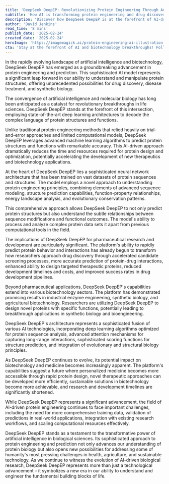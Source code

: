 ```yaml
---
title: 'DeepSeek DeepEP: Revolutionizing Protein Engineering Through Advanced AI'
subtitle: 'How AI is transforming protein engineering and drug discovery'
description: 'Discover how DeepSeek DeepEP is at the forefront of AI-driven protein engineering, transforming drug discovery and biotechnology by leveraging advanced machine learning to enhance structure prediction and optimize protein design.'
author: 'David Jenkins'
read_time: '8 mins'
publish_date: '2025-02-24'
created_date: '2025-02-24'
heroImage: 'https://imagemagick.ai/protein-engineering-ai-illustration'
cta: 'Stay at the forefront of AI and biotechnology breakthroughs! Follow us on LinkedIn for regular updates on groundbreaking developments like DeepSeek DeepEP and other innovations transforming the future of medicine and biotechnology.'
---
```


In the rapidly evolving landscape of artificial intelligence and biotechnology, DeepSeek DeepEP has emerged as a groundbreaking advancement in protein engineering and prediction. This sophisticated AI model represents a significant leap forward in our ability to understand and manipulate protein structures, offering unprecedented possibilities for drug discovery, disease treatment, and synthetic biology.

The convergence of artificial intelligence and molecular biology has long been anticipated as a catalyst for revolutionary breakthroughs in life sciences. DeepSeek DeepEP stands at the forefront of this intersection, employing state-of-the-art deep learning architectures to decode the complex language of protein structures and functions.

Unlike traditional protein engineering methods that relied heavily on trial-and-error approaches and limited computational models, DeepSeek DeepEP leverages advanced machine learning algorithms to predict protein structures and functions with remarkable accuracy. This AI-driven approach dramatically reduces the time and resources required for protein design and optimization, potentially accelerating the development of new therapeutics and biotechnology applications.

At the heart of DeepSeek DeepEP lies a sophisticated neural network architecture that has been trained on vast datasets of protein sequences and structures. The model employs a novel approach to understanding protein engineering principles, combining elements of advanced sequence modeling, structure prediction capabilities, function-property relationships, energy landscape analysis, and evolutionary conservation patterns.

This comprehensive approach allows DeepSeek DeepEP to not only predict protein structures but also understand the subtle relationships between sequence modifications and functional outcomes. The model's ability to process and analyze complex protein data sets it apart from previous computational tools in the field.

The implications of DeepSeek DeepEP for pharmaceutical research and development are particularly significant. The platform's ability to rapidly predict protein behavior and interactions has already begun to transform how researchers approach drug discovery through accelerated candidate screening processes, more accurate prediction of protein-drug interactions, enhanced ability to design targeted therapeutic proteins, reduced development timelines and costs, and improved success rates in drug development pipelines.

Beyond pharmaceutical applications, DeepSeek DeepEP's capabilities extend into various biotechnology sectors. The platform has demonstrated promising results in industrial enzyme engineering, synthetic biology, and agricultural biotechnology. Researchers are utilizing DeepSeek DeepEP to design novel proteins with specific functions, potentially leading to breakthrough applications in synthetic biology and bioengineering.

DeepSeek DeepEP's architecture represents a sophisticated fusion of various AI technologies, incorporating deep learning algorithms optimized for protein sequence analysis, advanced attention mechanisms for capturing long-range interactions, sophisticated scoring functions for structure prediction, and integration of evolutionary and structural biology principles.

As DeepSeek DeepEP continues to evolve, its potential impact on biotechnology and medicine becomes increasingly apparent. The platform's capabilities suggest a future where personalized medicine becomes more accessible through rapid protein design, novel therapeutic approaches can be developed more efficiently, sustainable solutions in biotechnology become more achievable, and research and development timelines are significantly shortened.

While DeepSeek DeepEP represents a significant advancement, the field of AI-driven protein engineering continues to face important challenges, including the need for more comprehensive training data, validation of predictions in real-world applications, integration with existing research workflows, and scaling computational resources effectively.

DeepSeek DeepEP stands as a testament to the transformative power of artificial intelligence in biological sciences. Its sophisticated approach to protein engineering and prediction not only advances our understanding of protein biology but also opens new possibilities for addressing some of humanity's most pressing challenges in health, agriculture, and sustainable technology. As we continue to witness the evolution of AI-driven biological research, DeepSeek DeepEP represents more than just a technological advancement – it symbolizes a new era in our ability to understand and engineer the fundamental building blocks of life.